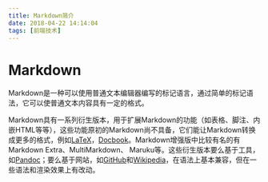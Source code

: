 ```yaml
---
title: Markdown简介
date: 2018-04-22 14:14:04
tags: [前端技术]
---
```


# Markdown

​       Markdown是一种可以使用普通文本编辑器编写的标记语言，通过简单的标记语法，它可以使普通文本内容具有一定的格式。

​        Markdown具有一系列衍生版本，用于扩展Markdown的功能（如表格、脚注、内嵌HTML等等），这些功能原初的Markdown尚不具备，它们能让Markdown转换成更多的格式，例如[LaTeX](https://baike.baidu.com/item/LaTeX)，[Docbook](https://baike.baidu.com/item/Docbook)。Markdown增强版中比较有名的有Markdown Extra、MultiMarkdown、 Maruku等。这些衍生版本要么基于工具，如[Pandoc](https://baike.baidu.com/item/Pandoc)；要么基于网站，如[GitHub](https://baike.baidu.com/item/GitHub)和[Wikipedia](https://baike.baidu.com/item/Wikipedia)，在语法上基本兼容，但在一些语法和渲染效果上有改动。